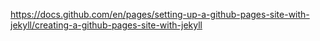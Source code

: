 https://docs.github.com/en/pages/setting-up-a-github-pages-site-with-jekyll/creating-a-github-pages-site-with-jekyll